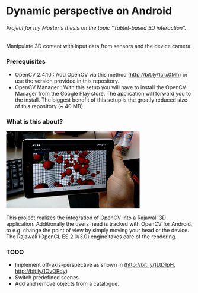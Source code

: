 Dynamic perspective on Android
==============================

###### Project for my Master's thesis on the topic "Tablet-based 3D interaction".
Manipulate 3D content with input data from sensors and the device camera.

### Prerequisites

* OpenCV 2.4.10 : Add OpenCV via this method (http://bit.ly/1crx0Mh) or use the version provided in this repository. 
* OpenCV Manager : With this setup you will have to install the OpenCV Manager from the Google Play store. The application will forward you to the install. The biggest benefit of this setup is the greatly reduced size of this repository (~ 40 MB).

### What is this about?

![Showcase](resources/showcase.gif "What this project looks like in action.")

This project realizes the integration of OpenCV into a Rajawali 3D application.
Additionally the users head is tracked with OpenCV for Android, to e.g. change the point of view by simply moving your head or the device.
The Rajawali (OpenGL ES 2.0/3.0) engine takes care of the rendering.

### TODO

* Implement off-axis-perspective as shown in (http://bit.ly/1LtD1pH, http://bit.ly/1OvQRdy)
* Switch predefined scenes
* Add and remove objects from a catalogue.